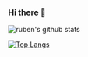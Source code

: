 ### Hi there 👋

<!--
**rubenshibu/rubenshibu** is a ✨ _special_ ✨ repository because its `README.md` (this file) appears on your GitHub profile.

Here are some ideas to get you started:

- 🔭 I’m currently working on ...
- 🌱 I’m currently learning ...
- 👯 I’m looking to collaborate on ...
- 🤔 I’m looking for help with ...
- 💬 Ask me about ...
- 📫 How to reach me: ...
- 😄 Pronouns: ...
- ⚡ Fun fact: ...
[![Top Langs](https://github-readme-stats.vercel.app/api/top-langs/?username=rubenshibu&hide=javascript,html)](https://github.com/rubenshibu/github-readme-stats)

-->
<img align="center" alt="ruben's github stats" src="https://github-readme-stats.rubenshibu.vercel.app/api?username=rubenshibu&show_icons=true&hide_border=true" />


[![Top Langs](https://github-readme-stats.vercel.app/api/top-langs/?username=rubenshibu&hide=javascript,html)](https://github.com/rubenshibu/github-readme-stats)




